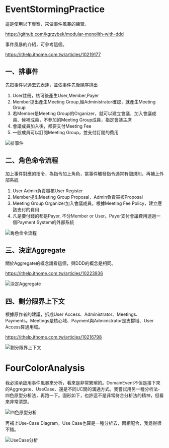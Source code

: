 # EventStormingPractice
  這是使用以下專案，來做事件風暴的練習。

  https://github.com/kgrzybek/modular-monolith-with-ddd

  事件風暴的介紹，可參考這個。

  https://ithelp.ithome.com.tw/articles/10219177

## 一、排事件 ##
先把事件以過去式表達，並依事件先後順序排出
1. User註冊，核可後產生User,Member,Payer
2. Member提出產生Meeting Group,經Administrator確認，就產生Meeting Group
3. 若Member是Meeting Group的Organizer，就可以建立會議，加入會議成員、候補成員，不參加的Meeting Group成員，指定會議主席
4. 會議成員加入後，都要支付Meeting Fee
5. 一般成員可以訂閱Meeting Group，並支付訂閱的費用

![排事件](Images/EventStorming/1_排事件.svg)

## 二、角色命令流程 ##
加上事件對應的指令，為指令加上角色，當事件觸發指令通常有個規則，再補上外部系統
1. User Admin負責審核User Register
2. Member提出Meeting Group Proposal，Admin負責審核Proposal
3. Meeting Group Organizer加入會議成員，根據Meeting Fee Policy，建立應該支付的費用
4. 凡是要付錢的都是Payer, 不分Member or User。Payer支付會議費用透過一個Payment System的外部系統

![角色命令流程](Images/EventStorming/2_角色命令流程.svg)

## 三、決定Aggregate ##
關於Aggregate的概念請看這個，與DDD的概念是相同。

https://ithelp.ithome.com.tw/articles/10223936

![決定Aggregate](Images/EventStorming/3_決定Aggregate.svg)

## 四、劃分限界上下文 ##
根據原作者的建議，拆成User Access、Administrator、Meetings、Payments。Meetings是核心域、Payment與Administrator是支撐域、User Access算通用域。

https://ithelp.ithome.com.tw/articles/10216798

![劃分限界上下文](Images/EventStorming/4_劃分限界上下文.svg)

# FourColorAnalysis
我必須承認用事件風暴來分析，看來是非常繁瑣的。DomainEvent不但是接下來的Aggregate、UseCase、還是不同UC間的溝通方式。我嘗試用另一種分析法-四色原型分析法，再跑一下。圖形如下，也許這不是非常符合分析法的精神，但看來非常清楚。

![四色原型分析](Images/FourColor/FourColorAnalysis.svg)

再補上Use-Case Diagram，Use Case也算是一種分析去，兩相配合，我覺得很不錯。

![UseCase分析](Images/FourColor/UseCaseAnalysis.svg)